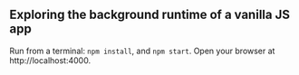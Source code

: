 ## Exploring the background runtime of a vanilla JS app

Run from a terminal: `npm install`, and `npm start`. Open your browser at http://localhost:4000.
